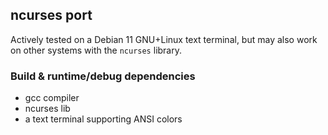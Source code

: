 ## ncurses port

Actively tested on a Debian 11 GNU+Linux text terminal, but may also work on other systems with the `ncurses` library.

### Build & runtime/debug dependencies

* gcc compiler
* ncurses lib
* a text terminal supporting ANSI colors
